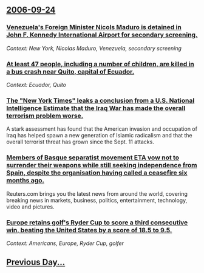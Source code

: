 ## [2006-09-24](/news/2006/09/24/index.md)

### [ Venezuela's Foreign Minister Nicols Maduro is detained in John F. Kennedy International Airport for secondary screening. ](/news/2006/09/24/venezuela-s-foreign-minister-nicolas-maduro-is-detained-in-john-f-kennedy-international-airport-for-secondary-screening.md)
_Context: New York, Nicolas Maduro, Venezuela, secondary screening_

### [ At least 47 people, including a number of children, are killed in a bus crash near Quito, capital of Ecuador. ](/news/2006/09/24/at-least-47-people-including-a-number-of-children-are-killed-in-a-bus-crash-near-quito-capital-of-ecuador.md)
_Context: Ecuador, Quito_

### [ The "New York Times" leaks a conclusion from a U.S. National Intelligence Estimate that the Iraq War has made the overall terrorism problem worse. ](/news/2006/09/24/the-new-york-times-leaks-a-conclusion-from-a-u-s-national-intelligence-estimate-that-the-iraq-war-has-made-the-overall-terrorism-problem.md)
A stark assessment has found that the American invasion and occupation of Iraq has helped spawn a new generation of Islamic radicalism and that the overall terrorist threat has grown since the Sept. 11 attacks.

### [ Members of Basque separatist movement ETA vow not to surrender their weapons while still seeking independence from Spain, despite the organisation having called a ceasefire six months ago. ](/news/2006/09/24/members-of-basque-separatist-movement-eta-vow-not-to-surrender-their-weapons-while-still-seeking-independence-from-spain-despite-the-organ.md)
Reuters.com brings you the latest news from around the world, covering breaking news in markets, business, politics, entertainment, technology, video and pictures.

### [ Europe retains golf's Ryder Cup to score a third consecutive win, beating the United States by a score of 18.5 to 9.5. ](/news/2006/09/24/europe-retains-golf-s-ryder-cup-to-score-a-third-consecutive-win-beating-the-united-states-by-a-score-of-18-5-to-9-5.md)
_Context: Americans, Europe, Ryder Cup, golfer_

## [Previous Day...](/news/2006/09/23/index.md)


